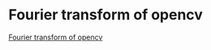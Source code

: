 # Fourier transform of opencv
[Fourier transform of opencv](https://aiwithcloud.com/2022/09/15/fourier_transform_of_opencv/)